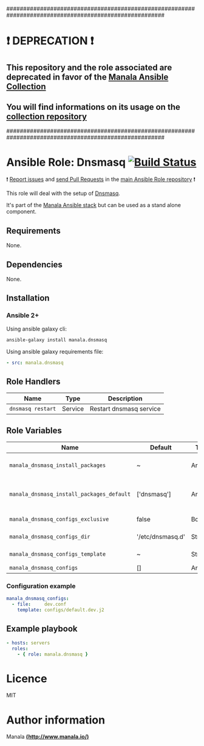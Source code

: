 #######################################################################################################

# :exclamation: DEPRECATION :exclamation:

## This repository and the role associated are deprecated in favor of the [Manala Ansible Collection](https://galaxy.ansible.com/manala/roles)

## You will find informations on its usage on the [collection repository](https://github.com/manala/ansible-roles)

#######################################################################################################

# Ansible Role: Dnsmasq [![Build Status](https://travis-ci.org/manala/ansible-role-dnsmasq.svg?branch=master)](https://travis-ci.org/manala/ansible-role-dnsmasq)

:exclamation: [Report issues](https://github.com/manala/ansible-roles/issues) and [send Pull Requests](https://github.com/manala/ansible-roles/pulls) in the [main Ansible Role repository](https://github.com/manala/ansible-roles) :exclamation:

This role will deal with the setup of [Dnsmasq](http://www.thekelleys.org.uk/dnsmasq/doc.html).

It's part of the [Manala Ansible stack](http://www.manala.io) but can be used as a stand alone component.

## Requirements

None.

## Dependencies

None.

## Installation

### Ansible 2+

Using ansible galaxy cli:

```bash
ansible-galaxy install manala.dnsmasq
```

Using ansible galaxy requirements file:

```yaml
- src: manala.dnsmasq
```

## Role Handlers

| Name              | Type    | Description             |
| ----------------- | ------- | ----------------------- |
| `dnsmasq restart` | Service | Restart dnsmasq service |

## Role Variables

| Name                                      | Default          | Type    | Description                            |
| ----------------------------------------- | ---------------- | ------- | -------------------------------------- |
| `manala_dnsmasq_install_packages`         | ~                | Array   | Dependency packages to install         |
| `manala_dnsmasq_install_packages_default` | ['dnsmasq']      | Array   | Default dependency packages to install |
| `manala_dnsmasq_configs_exclusive`        | false            | Boolean | Configurations exclusivity             |
| `manala_dnsmasq_configs_dir`              | '/etc/dnsmasq.d' | String  | Configurations directory path          |
| `manala_dnsmasq_configs_template`         |  ~               | String  | Configurations template                |
| `manala_dnsmasq_configs`                  | []               | Array   | Configurations                         |

### Configuration example

```yaml
manala_dnsmasq_configs:
  - file:     dev.conf
    template: configs/default.dev.j2
```

## Example playbook

```yaml
- hosts: servers
  roles:
    - { role: manala.dnsmasq }
```

# Licence

MIT

# Author information

Manala [**(http://www.manala.io/)**](http://www.manala.io)
